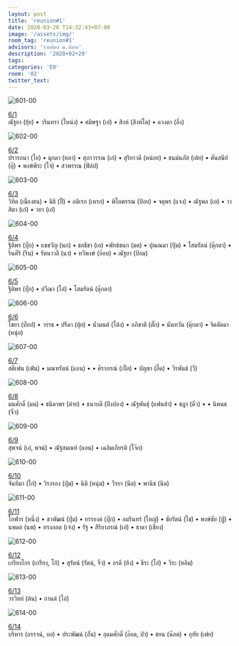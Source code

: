```yaml
---
layout: post
title: 'reunion#1'
date: 2020-03-28 T14:32:43+07:00
image: '/assets/img/'
room_tag: 'reunion#1'
advisors: 'รวมห้อง ม.ปลาย'
description: '2020•02•29'
tags:
categories: 'E0'
room: '02'
twitter_text:
---
```

![601-00](https://res.cloudinary.com/dbruw74ms/image/upload/r_8,c_fit,w_760/v1585476267/2020-02-29-601_gc4bnf.png)
<div class="tags">
<a href="{{ 'b-601' | relative_url }}">6/1</a>
</div>
ณัฐยา (ยุ้ย) • วรินทรา (โหน่ง) • ศมิษฐา (เอ๋) • สิงห์ (สิงห์โต) • ดวงตา (อึ่ง)

![602-00](https://res.cloudinary.com/dbruw74ms/image/upload/r_8,c_fit,w_760/v1585476256/2020-02-29-602_meww3f.png)
<div class="tags">
<a href="{{ 'a-602' | relative_url }}">6/2</a>
</div>
ปรารถนา (โย) • มุกดา (หลา) • สุภาวรรณ (เก๋) • สุริยาวดี (หน่อย) • ชนม์นภัส (เต้ย) • ศันสนีย์ (อุ๊) • พงษ์พีระ (โจ๋) • สวพรรณ (ฟิล์ป)

![603-00](https://res.cloudinary.com/dbruw74ms/image/upload/r_8,c_fit,w_760/v1585476244/2020-02-29-603_kineuv.png)
<div class="tags">
<a href="{{ '603' | relative_url }}">6/3</a>
</div>
วิทิต (เมืองธน) • นิธิ (ปิ๊) • อดิเรก (เหรก) • พิไลพรรณ (ป้อย) • จตุพร (แจง) • ณัฐพล (เอ) • วาสิตา (เก๋) • วยา (เอ๋)

![604-00](https://res.cloudinary.com/dbruw74ms/image/upload/r_8,c_fit,w_760/v1585476222/2020-02-29-604_a2eji4.png)
<div class="tags">
<a href="{{ 'c-604' | relative_url }}">6/4</a>
</div>
ฐิติพร (ปุ๊ก) • แขขวัญ (นก) • ชลธิชา (เอ) •พัทธ์ชนก (มด) • ปุณณมา (ปุ้ม) • โสมรัตน์ (ตุ๊กตา) • รินศิริ (ริน) • รัตนาวลี (นา) • ทวีพงษ์ (อ๊อบ) • ณัฐยา (ป้อม)

![605-00](https://res.cloudinary.com/dbruw74ms/image/upload/r_8,c_fit,w_760/v1585476210/2020-02-29-605_sl31bn.png)
<div class="tags">
<a href="{{ 'b-605' | relative_url }}">6/5</a>
</div>
ฐิติพร (ปุ๊ก) • ปวีณา (โอ๋) • โสมรัตน์ (ตุ๊กตา)

![606-00](https://res.cloudinary.com/dbruw74ms/image/upload/r_8,c_fit,w_760/v1585476196/2020-02-29-606_chtivu.png)
<div class="tags">
<a href="{{ 'a-606' | relative_url }}">6/6</a>
</div>
ไชยา (ป๊อป) • วรรธ • ปรีดา (ตุ้ย) • น้ำมนต์ (โต้ง) • อภิชาติ (ตั๊ก) • นันทวัน (ตุ๊กตา) • จิตลัดดา (หนุ่ย)

![607-00](https://res.cloudinary.com/dbruw74ms/image/upload/r_8,c_fit,w_760/v1585476186/2020-02-29-607_br1p18.png)
<div class="tags">
<a href="{{ '607' | relative_url }}">6/7</a>
</div>
สตีเฟน (เฟ่น) • มณฑรัตน์ (แอน) •  • ศิราภรณ์ (เปิ้ล) • บัญชา (อี๊ด) • วีรพันธ์ (วี)

![608-00](https://res.cloudinary.com/dbruw74ms/image/upload/r_8,c_fit,w_760/v1585476169/2020-02-29-608_in6mvq.png)
<div class="tags">
<a href="{{ 'a-608' | relative_url }}">6/8</a>
</div>
มนศักดิ์ (มน) • ชนิดาพร (ต่าย) • ธนาบดี (ปิงปอง) • ณัฐพันธุ์ (แฟนต้า) • ชฎา (ดิ๋ว) •  • นิพนธ (จิ๋ว)

![609-00](https://res.cloudinary.com/dbruw74ms/image/upload/r_8,c_fit,w_760/v1585476157/2020-02-29-609_j2o2yh.png)
<div class="tags">
<a href="{{ '609' | relative_url }}">6/9</a>
</div>
สุพจน์ (เอ๋, พจน์) • ณัฐสมณท์ (แอน) • เฉลิมเกียรติ (โจ๊ก)

![610-00](https://res.cloudinary.com/dbruw74ms/image/upload/r_8,c_fit,w_760/v1585476149/2020-02-29-610_o4zf9w.png)
<div class="tags">
<a href="{{ 'b-610' | relative_url }}">6/10</a>
</div>
จันทิมา (ไก่) • วิรงรอง (ปุ๋ม) • นิติ (หนุ่ม) • วีรยา (นีล) • พานิช (นิด)

![611-00](https://res.cloudinary.com/dbruw74ms/image/upload/r_8,c_fit,w_760/v1585476141/2020-02-29-611_x4aaoj.png)
<div class="tags">
<a href="{{ 'a-611' | relative_url }}">6/11</a>
</div>
โอฬาร (หนึ่ง) • ชวพัฒน์ (ปุ๋ม) • ยรรยงค์ (ปุ๊ก) • อมรินทร์ (ใหญ่) • ชัยรัตน์ (ไช) • พงษ์ชัย (ปู่) • นพดล (นพ) • ทรงกลด (เจ๋ง) • รัฐ • สิริยาภรณ์ (เอ๋) • ธาดา (เชียง)

![612-00](https://res.cloudinary.com/dbruw74ms/image/upload/r_8,c_fit,w_760/v1585476030/2020-02-29-612_sb90yi.png)
<div class="tags">
<a href="{{ '612' | relative_url }}">6/12</a>
</div>
เกรียงไกร (เกรียง, โก้) • สุรัตน์ (รัตน์, จิ๋ว) • อรดี (ฮ้ง) • ธีระ (โอ๋) • วีระ (หลิม)

![613-00](https://res.cloudinary.com/dbruw74ms/image/upload/r_8,c_fit,w_760/v1585584733/2020-02-29-613_nrwjxe.png)
<div class="tags">
<a href="{{ '613' | relative_url }}">6/13</a>
</div>
วรวิทย์ (ต้น) • กานต์ (โอ๋)

![614-00](https://res.cloudinary.com/dbruw74ms/image/upload/r_8,c_fit,w_760/v1585372109/2020-02-29-614_mcizmv.png)
<div class="tags">
<a href="{{ '614' | relative_url }}">6/14</a>
</div>
บริหาร (อรรจน์, บอ) • ประพัฒน์ (อั๋น) • อุดมศักดิ์ (อ๊อด, ป๋า) • ชยน (น๊อต) • อุทัย (เฟย)
